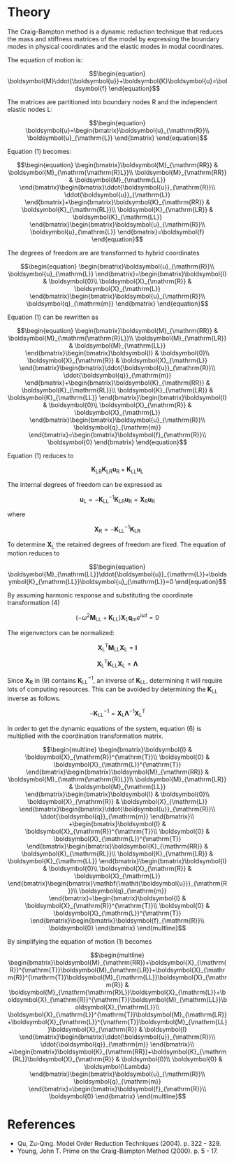 # Theory

The Craig-Bampton method is a dynamic reduction technique that reduces
the mass and stiffness matrices of the model by expressing the boundary
modes in physical coordinates and the elastic modes in modal coordinates.

The equation of motion is:

```math
\begin{equation}
\boldsymbol{M}\ddot{\boldsymbol{u}}+\boldsymbol{K}\boldsymbol{u}=\boldsymbol{f}
\end{equation}
```

The matrices are partitioned into boundary nodes R and the independent
elastic nodes L:

```math
\begin{equation}
\boldsymbol{u}=\begin{bmatrix}\boldsymbol{u}_{\mathrm{R}}\\
\boldsymbol{u}_{\mathrm{L}}
\end{bmatrix}
\end{equation}
```

Equation (1) becomes:

```math
\begin{equation}
\begin{bmatrix}\boldsymbol{M}_{\mathrm{RR}} & \boldsymbol{M}_{\mathrm{\mathrm{R}L}}\\
\boldsymbol{M}_{\mathrm{RR}} & \boldsymbol{M}_{\mathrm{LL}}
\end{bmatrix}\begin{bmatrix}\ddot{\boldsymbol{u}}_{\mathrm{R}}\\
\ddot{\boldsymbol{u}}_{\mathrm{L}}
\end{bmatrix}+\begin{bmatrix}\boldsymbol{K}_{\mathrm{RR}} & \boldsymbol{K}_{\mathrm{RL}}\\
\boldsymbol{K}_{\mathrm{LR}} & \boldsymbol{K}_{\mathrm{LL}}
\end{bmatrix}\begin{bmatrix}\boldsymbol{u}_{\mathrm{R}}\\
\boldsymbol{u}_{\mathrm{L}}
\end{bmatrix}=\boldsymbol{f}
\end{equation}
```

The degrees of freedom are are transformed to hybrid coordinates

```math
\begin{equation}
\begin{bmatrix}\boldsymbol{u}_{\mathrm{R}}\\
\boldsymbol{u}_{\mathrm{L}}
\end{bmatrix}=\begin{bmatrix}\boldsymbol{I} & \boldsymbol{0}\\
\boldsymbol{X}_{\mathrm{R}} & \boldsymbol{X}_{\mathrm{L}}
\end{bmatrix}\begin{bmatrix}\boldsymbol{u}_{\mathrm{R}}\\
\boldsymbol{q}_{\mathrm{m}}
\end{bmatrix}
\end{equation}
```

Equation (1) can be rewritten as

```math
\begin{equation}
\begin{bmatrix}\boldsymbol{M}_{\mathrm{RR}} & \boldsymbol{M}_{\mathrm{\mathrm{R}L}}\\
\boldsymbol{M}_{\mathrm{LR}} & \boldsymbol{M}_{\mathrm{LL}}
\end{bmatrix}\begin{bmatrix}\boldsymbol{I} & \boldsymbol{0}\\
\boldsymbol{X}_{\mathrm{R}} & \boldsymbol{X}_{\mathrm{L}}
\end{bmatrix}\begin{bmatrix}\ddot{\boldsymbol{u}}_{\mathrm{R}}\\
\ddot{\boldsymbol{q}}_{\mathrm{m}}
\end{bmatrix}+\begin{bmatrix}\boldsymbol{K}_{\mathrm{RR}} & \boldsymbol{K}_{\mathrm{RL}}\\
\boldsymbol{K}_{\mathrm{LR}} & \boldsymbol{K}_{\mathrm{LL}}
\end{bmatrix}\begin{bmatrix}\boldsymbol{I} & \boldsymbol{0}\\
\boldsymbol{X}_{\mathrm{R}} & \boldsymbol{X}_{\mathrm{L}}
\end{bmatrix}\begin{bmatrix}\boldsymbol{u}_{\mathrm{R}}\\
\boldsymbol{q}_{\mathrm{m}}
\end{bmatrix}=\begin{bmatrix}\boldsymbol{f}_{\mathrm{R}}\\
\boldsymbol{0}
\end{bmatrix}
\end{equation}
```
Equation (1) reduces to

```math
\begin{equation}
\boldsymbol{K}_{\mathrm{LR}}\boldsymbol{K}_{\mathrm{LR}}\boldsymbol{u}_{\mathrm{R}}+\boldsymbol{K}_{\mathrm{LL}}\boldsymbol{u}_{\mathrm{L}}
\end{equation}
```

The internal degrees of freedom can be expressed as

```math
\begin{equation}
\boldsymbol{u}_{\mathrm{L}}=-\boldsymbol{K}_{\mathrm{LL}}^{-1}\boldsymbol{K}_{\mathrm{LR}}\boldsymbol{u}_{\mathrm{R}}=\boldsymbol{X}_{\mathrm{R}}\boldsymbol{u}_{\mathrm{R}}
\end{equation}
```

where

```math
\begin{equation}
\boldsymbol{X}_{\mathrm{R}}=-\boldsymbol{K}_{\mathrm{LL}}^{-1}\boldsymbol{K}_{\mathrm{LR}}
\end{equation}
```

To determine $\mathit{\boldsymbol{X}}_{\mathrm{L}}$ the retained degrees of freedom are fixed. The equation of motion reduces to

```math
\begin{equation}
\boldsymbol{M}_{\mathrm{LL}}\ddot{\boldsymbol{u}}_{\mathrm{L}}+\boldsymbol{K}_{\mathrm{LL}}\boldsymbol{u}_{\mathrm{L}}=0
\end{equation}
```

By assuming harmonic response and substituting the coordinate transformation (4)

```math
\begin{equation}
(-\omega^{2}\boldsymbol{M}_{\mathrm{LL}}+\boldsymbol{K}_{\mathrm{LL}})\boldsymbol{X}_{\mathrm{L}}\boldsymbol{q}_{\mathrm{m}}e^{i\omega t}=0
\end{equation}
```

The eigenvectors can be normalized:

```math
\begin{equation}
\boldsymbol{X}_{\mathrm{L}}^{\mathrm{T}}\boldsymbol{M}_{\mathrm{LL}}\boldsymbol{X}_{\mathrm{L}}=\boldsymbol{I}
\end{equation}
```

```math
\begin{equation}
\boldsymbol{X}_{\mathrm{L}}^{\mathrm{T}}\boldsymbol{K}_{\mathrm{LL}}\boldsymbol{X}_{\mathrm{L}}=\boldsymbol{\Lambda}
\end{equation}
```

Since $\boldsymbol{X}$$_{\mathrm{R}}$ in (9) contains $\boldsymbol{K}$$_{\mathrm{LL}}^{-1}$,
an inverse of $\boldsymbol{K}$$_{\mathrm{LL}}$, determining it will
require lots of computing resources. This can be avoided by determining
the $\boldsymbol{K}$$_{\mathrm{LL}}$ inverse as follows.

```math
\begin{equation}
-\boldsymbol{K}_{\mathrm{LL}}^{-1}=\boldsymbol{X}_{\mathrm{L}}\boldsymbol{\Lambda}^{-1}\boldsymbol{X}_{\mathrm{L}}^{\mathrm{T}}
\end{equation}
```

In order to get the dynamic equations of the system, equation (6) is multiplied with the coordination transformation matrix.

```math
\begin{multline}
\begin{bmatrix}\boldsymbol{I} & \boldsymbol{X}_{\mathrm{R}}^{\mathrm{T}}\\
\boldsymbol{0} & \boldsymbol{X}_{\mathrm{L}}^{\mathrm{T}}
\end{bmatrix}\begin{bmatrix}\boldsymbol{M}_{\mathrm{RR}} & \boldsymbol{M}_{\mathrm{\mathrm{R}L}}\\
\boldsymbol{M}_{\mathrm{LR}} & \boldsymbol{M}_{\mathrm{LL}}
\end{bmatrix}\begin{bmatrix}\boldsymbol{I} & \boldsymbol{0}\\
\boldsymbol{X}_{\mathrm{R}} & \boldsymbol{X}_{\mathrm{L}}
\end{bmatrix}\begin{bmatrix}\ddot{\boldsymbol{u}}_{\mathrm{R}}\\
\ddot{\boldsymbol{q}}_{\mathrm{m}}
\end{bmatrix}\\
+\begin{bmatrix}\boldsymbol{I} & \boldsymbol{X}_{\mathrm{R}}^{\mathrm{T}}\\
\boldsymbol{0} & \boldsymbol{X}_{\mathrm{L}}^{\mathrm{T}}
\end{bmatrix}\begin{bmatrix}\boldsymbol{K}_{\mathrm{RR}} & \boldsymbol{K}_{\mathrm{RL}}\\
\boldsymbol{K}_{\mathrm{LR}} & \boldsymbol{K}_{\mathrm{LL}}
\end{bmatrix}\begin{bmatrix}\boldsymbol{I} & \boldsymbol{0}\\
\boldsymbol{X}_{\mathrm{R}} & \boldsymbol{X}_{\mathrm{L}}
\end{bmatrix}\begin{bmatrix}\mathbf{\mathit{\boldsymbol{u}}}_{\mathrm{R}}\\
\boldsymbol{q}_{\mathrm{m}}
\end{bmatrix}=\begin{bmatrix}\boldsymbol{I} & \boldsymbol{X}_{\mathrm{R}}^{\mathrm{T}}\\
\boldsymbol{0} & \boldsymbol{X}_{\mathrm{L}}^{\mathrm{T}}
\end{bmatrix}\begin{bmatrix}\boldsymbol{f}_{\mathrm{R}}\\
\boldsymbol{0}
\end{bmatrix}
\end{multline}
```

By simplifying the equation of motion (1) becomes

```math
\begin{multline}
\begin{bmatrix}\boldsymbol{M}_{\mathrm{RR}}+\boldsymbol{X}_{\mathrm{R}}^{\mathrm{T}}\boldsymbol{M}_{\mathrm{LR}}+\boldsymbol{X}_{\mathrm{R}}^{\mathrm{T}}\boldsymbol{M}_{\mathrm{LL}}\boldsymbol{X}_{\mathrm{R}} & \boldsymbol{M}_{\mathrm{\mathrm{R}L}}\boldsymbol{X}_{\mathrm{L}}+\boldsymbol{X}_{\mathrm{R}}^{\mathrm{T}}\boldsymbol{M}_{\mathrm{LL}}\boldsymbol{X}_{\mathrm{L}}\\
\boldsymbol{X}_{\mathrm{L}}^{\mathrm{T}}\boldsymbol{M}_{\mathrm{LR}}+\boldsymbol{X}_{\mathrm{L}}^{\mathrm{T}}\boldsymbol{M}_{\mathrm{LL}}\boldsymbol{X}_{\mathrm{R}} & \boldsymbol{I}
\end{bmatrix}\begin{bmatrix}\ddot{\boldsymbol{u}}_{\mathrm{R}}\\
\ddot{\boldsymbol{q}}_{\mathrm{m}}
\end{bmatrix}\\
+\begin{bmatrix}\boldsymbol{K}_{\mathrm{RR}}+\boldsymbol{K}_{\mathrm{RL}}\boldsymbol{X}_{\mathrm{R}} & \boldsymbol{0}\\
\boldsymbol{0} & \boldsymbol{\Lambda}
\end{bmatrix}\begin{bmatrix}\boldsymbol{u}_{\mathrm{R}}\\
\boldsymbol{q}_{\mathrm{m}}
\end{bmatrix}=\begin{bmatrix}\boldsymbol{f}_{\mathrm{R}}\\
\boldsymbol{0}
\end{bmatrix}
\end{multline}
```

# References

- Qu, Zu-Qing. Model Order Reduction Techniques (2004). p. 322 - 329.
- Young, John T. Prime on the Craig-Bampton Method (2000). p. 5 - 17.
